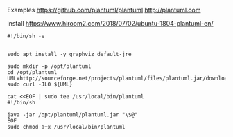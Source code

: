 
Examples
https://github.com/plantuml/plantuml
http://plantuml.com



install
https://www.hiroom2.com/2018/07/02/ubuntu-1804-plantuml-en/


    #!/bin/sh -e


    sudo apt install -y graphviz default-jre

    sudo mkdir -p /opt/plantuml
    cd /opt/plantuml
    UML=http://sourceforge.net/projects/plantuml/files/plantuml.jar/download
    sudo curl -JLO ${UML}

    cat <<EOF | sudo tee /usr/local/bin/plantuml
    #!/bin/sh

    java -jar /opt/plantuml/plantuml.jar "\$@"
    EOF
    sudo chmod a+x /usr/local/bin/plantuml
